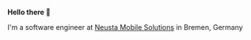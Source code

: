 **Hello there 👋**

I'm a software engineer at [Neusta Mobile Solutions](https://neusta-ms.de) in Bremen, Germany
